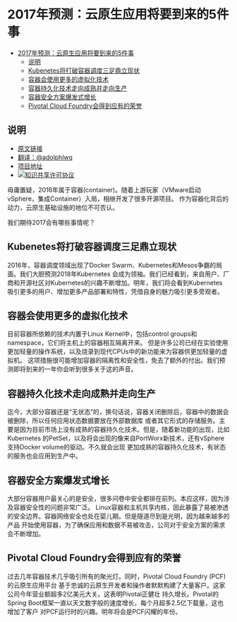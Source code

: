 # 2017年预测：云原生应用将要到来的5件事

<!-- TOC -->

- [2017年预测：云原生应用将要到来的5件事](#2017年预测云原生应用将要到来的5件事)
    - [说明](#说明)
    - [Kubenetes将打破容器调度三足鼎立现状](#kubenetes将打破容器调度三足鼎立现状)
    - [容器会使用更多的虚拟化技术](#容器会使用更多的虚拟化技术)
    - [容器持久化技术走向成熟并走向生产](#容器持久化技术走向成熟并走向生产)
    - [容器安全方案爆发式增长](#容器安全方案爆发式增长)
    - [Pivotal Cloud Foundry会得到应有的荣誉](#pivotal-cloud-foundry会得到应有的荣誉)

<!-- /TOC -->

## 说明
- [原文链接](http://www.pcquest.com/2017-predictions-five-things-to-come-for-cloud-native-applications/)
- [翻译：@adolphlwq](https://github.com/adolphlwq)
- [项目地址](https://github.com/adolphlwq/translate)
- <a rel="license" href="http://creativecommons.org/licenses/by-nc/4.0/"><img alt="知识共享许可协议" style="border-width:0" src="https://i.creativecommons.org/l/by-nc/4.0/80x15.png" /></a>

毋庸置疑，2016年属于容器(container)。随着上游玩家（VMware启动vSphere，集成Container）入局，相继开发了很多开源项目。
作为容器化背后的动力，云原生基础设施的地位不可否认。

我们期待2017会有哪些事情呢？

## Kubenetes将打破容器调度三足鼎立现状
2016年，容器调度领域出现了Docker Swarm、Kubernetes和Mesos争霸的局面。我们大胆预测2018年Kubernetes
会成为领袖。我们已经看到，来自用户、厂商和开源社区对Kubernetes的兴趣不断增加。明年，我们将会看到Kubernetes
吸引更多的用户、增加更多产品部署和特性，凭借自身的魅力吸引更多旁观者。

## 容器会使用更多的虚拟化技术
目前容器所依赖的技术内置于Linux Kernel中，包括control groups和namespace，它们将主机上的容器相互隔离开来。
但是许多公司已经在实验使用更加轻量的操作系统，以及烧录到现代CPUs中的新功能来为容器供更加轻量的虚拟机。
这项措施很可能增加容器的隔离性和安全性，免去了额外的付出。我们预测即将到来的一年你会听到很多关于这的声音。

## 容器持久化技术走向成熟并走向生产
迄今，大部分容器还是“无状态”的，换句话说，容器关闭删除后，容器中的数据会被删除，所以任何应用状态数据要放在外部数据库
或者其它形式的存储服务。主要是因为目前市场上没有成熟的容器持久化技术。但是，随着新功能的出现，比如Kubernetes
的PetSet，以及将会出现的像来自PortWorx新技术，还有vSphere支持Docker volume的驱动。不久就会出现
更加成熟的容器持久化技术，有状态的服务也会应用到生产中。

## 容器安全方案爆发式增长
大部分容器用户最关心的是安全，很多问卷中安全都排在前列。本应这样，因为涉及容器安全性的问题非常广泛。
Linux容器和主机共享内核，因此暴露了易被渗透的安全边界。容器网络安全也处在婴儿期。但是隧道尽到是光明，因为越来越多的产品
开始使用容器，为了确保应用和数据不易被攻击，公司对于安全方案的需求会不断增加。

## Pivotal Cloud Foundry会得到应有的荣誉
过去几年容器技术几乎吸引所有的聚光灯。同时，Pivotal Cloud Foundry (PCF)的云原生应用平台
基于忠诚的云原生开发者和操作者默默构建了大量客户。这家公司今年营业额超多2亿美元大关。这表明Pivotal正健壮
持久增长。Pivotal的Spring Boot框架一直以天文数字般的速度增长，每个月超多2.5亿下载量，这也增加了客户
对PCF运行时的兴趣。明年将会是PCF闪耀的年份。
